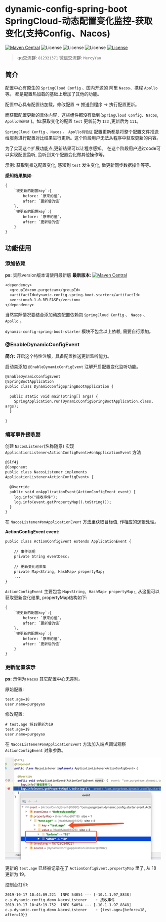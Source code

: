 # dynamic-config-spring-boot SpringCloud-动态配置变化监控-获取变化(支持Config、Nacos)

[![Maven Central](https://img.shields.io/maven-central/v/com.purgeteam/dynamic-config-spring-boot-starter.svg?label=Maven%20Central)](https://search.maven.org/search?q=g:com.purgeteam%20AND%20a:dynamic-config-spring-boot-starter)
![License](https://img.shields.io/badge/SpringBoot-2.1.8RELEASE-green.svg)
![License](https://img.shields.io/badge/JAVA-1.8+-green.svg)
![License](https://img.shields.io/badge/maven-3.0+-green.svg)
[![License](https://img.shields.io/badge/license-Apache%202-4EB1BA.svg)](https://www.apache.org/licenses/LICENSE-2.0.html)

> qq交流群: `812321371`
> 微信交流群: `MercyYao`

## 简介

配置中心有原生的 `SpringCloud Config` 、国内开源的 阿里 `Nacos`、携程 `Apollo` 等。
都是配置热加载的基础上增加了其他的功能。

配置中心具有配置热加载，修改配置 -> 推送到程序 -> 执行配置更新。

而获取配置更新的具体内容，这些组件都没有做到(`SpringCloud Config`、`Nacos`, `Apollo待验证` )。如:获取变化的配置 `test` 更新前为 `123` ,更新后为 `111`。

`SpringCloud Config` 、`Nacos` 、 `Apollo待验证` 配置更新都是将整个配置文件推送给服务进行配置对比结果进行更新。这个阶段用户无法从程序中获取更新的内容。

为了实现这个扩展功能点,更新结果可以让程序感知。
在这个阶段用户通过code可以实现配置监听, 监听到某个配置变化做其他操作等。

示例: 获取到推送配置变化, 感知到 `test` 发生变化, 做更新同步数据操作等等。

**感知结果集如:**

```
{
    `被更新的配置key`:{
        before: `原来的值`，
        after: `更新后的值`
    },
    `被更新的配置key`:{
        before: `原来的值`，
        after: `更新后的值`
    }
}
```

## 功能使用

### 添加依赖

**ps:** 实际version版本请使用最新版
**最新版本:** [![Maven Central](https://img.shields.io/maven-central/v/com.purgeteam/dynamic-config-spring-boot-starter.svg?label=Maven%20Central)](https://search.maven.org/search?q=g:com.purgeteam%20AND%20a:dynamic-config-spring-boot-starter)

```
<dependency>
  <groupId>com.purgeteam</groupId>
  <artifactId>dynamic-config-spring-boot-starter</artifactId>
  <version>0.1.0.RELEASE</version>
</dependency>
```

当然实际情况要结合添加动态配置依赖包 `SpringCloud Config` 、 `Nacos` 、 `Apollo` 。


`dynamic-config-spring-boot-starter` 模块不包含以上依赖, 需要自行添加。

### @EnableDynamicConfigEvent

**简介:** 开启这个特性注解，具备配置推送更新监听能力。


启动类添加 `@EnableDynamicConfigEvent` 注解开启配置变化监听功能。
```
@EnableDynamicConfigEvent
@SpringBootApplication
public class DynamicConfigSpringBootApplication {

  public static void main(String[] args) {
    SpringApplication.run(DynamicConfigSpringBootApplication.class, args);
  }

}
```

### 编写事件接收器

创建 `NacosListener`(名称随意)  实现 `ApplicationListener<ActionConfigEvent>#onApplicationEvent` 方法

```
@Slf4j
@Component
public class NacosListener implements ApplicationListener<ActionConfigEvent> {

  @Override
  public void onApplicationEvent(ActionConfigEvent event) {
    log.info("接收事件");
    log.info(event.getPropertyMap().toString());
  }
}
```

在 `NacosListener#onApplicationEvent` 方法里获取目标值, 作相应的逻辑处理。

**ActionConfigEvent event:**
```
public class ActionConfigEvent extends ApplicationEvent {

    // 事件说明
    private String eventDesc;
    
    // 更新变化结果集
    private Map<String, HashMap> propertyMap;
    ...
}
```

`ActionConfigEvent` 主要包含 `Map<String, HashMap> propertyMap;`, 从这里可以获取更新变化结果, propertyMap结构如下:

```
{
    `被更新的配置key`:{
        before: `原来的值`，
        after: `更新后的值`
    },
    `被更新的配置key`:{
        before: `原来的值`，
        after: `更新后的值`
    }
}
```

### 更新配置演示

**ps:** 示例为 `Nacos` 其它配置中心无差别。

原始配置:

```
test.age=18
user.name=purgeyao
```

修改配置:

```
# test.age 将18更新为19
test.age=19
user.name=purgeyao
```

在 `NacosListener#onApplicationEvent` 方法加入端点调试观察 `ActionConfigEvent` 对象参数。

![img](https://raw.githubusercontent.com/purgeyao/purgeyao.github.io/master/img/blog/2019-10-17/config1.png)

更新的 `test.age` 已经被记录在了 `ActionConfigEvent.propertyMap` 里了, 从 18 更新为 19。

控制台打印:

```
2019-10-17 10:44:09.221  INFO 54054 --- [-10.1.1.97_8848] c.p.dynamic.config.demo.NacosListener    : 接收事件
2019-10-17 10:45:19.752  INFO 54054 --- [-10.1.1.97_8848] c.p.dynamic.config.demo.NacosListener    : {test.age={before=18, after=19}}
```
